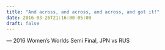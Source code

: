 ```yaml
---
title: "And across, and across, and across, and got it!"
date: 2016-03-26T21:16:00-05:00
draft: false
---
```

— 2016 Women’s Worlds Semi Final, JPN vs RUS